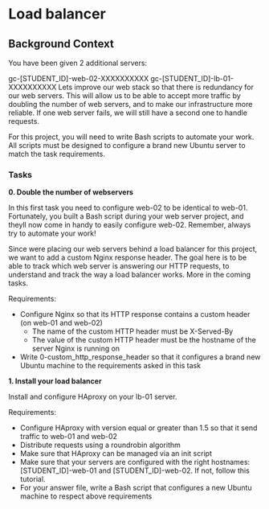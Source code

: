 # Load balancer

## Background Context

You have been given 2 additional servers:

gc-[STUDENT_ID]-web-02-XXXXXXXXXX
gc-[STUDENT_ID]-lb-01-XXXXXXXXXX
Lets improve our web stack so that there is redundancy for our web servers. This will allow us to be able to accept more traffic by doubling the number of web servers, and to make our infrastructure more reliable. If one web server fails, we will still have a second one to handle requests.

For this project, you will need to write Bash scripts to automate your work. All scripts must be designed to configure a brand new Ubuntu server to match the task requirements.

### Tasks

**0. Double the number of webservers**

In this first task you need to configure web-02 to be identical to web-01. Fortunately, you built a Bash script during your web server project, and theyll now come in handy to easily configure web-02. Remember, always try to automate your work!

Since were placing our web servers behind a load balancer for this project, we want to add a custom Nginx response header. The goal here is to be able to track which web server is answering our HTTP requests, to understand and track the way a load balancer works. More in the coming tasks.

Requirements:

- Configure Nginx so that its HTTP response contains a custom header (on web-01 and web-02)
   - The name of the custom HTTP header must be X-Served-By
   - The value of the custom HTTP header must be the hostname of the server Nginx is running on
- Write 0-custom_http_response_header so that it configures a brand new Ubuntu machine to the requirements asked in this task

**1. Install your load balancer**

Install and configure HAproxy on your lb-01 server.

Requirements:

- Configure HAproxy with version equal or greater than 1.5 so that it send traffic to web-01 and web-02
- Distribute requests using a roundrobin algorithm
- Make sure that HAproxy can be managed via an init script
- Make sure that your servers are configured with the right hostnames: [STUDENT_ID]-web-01 and [STUDENT_ID]-web-02. If not, follow this tutorial.
- For your answer file, write a Bash script that configures a new Ubuntu machine to respect above requirements



